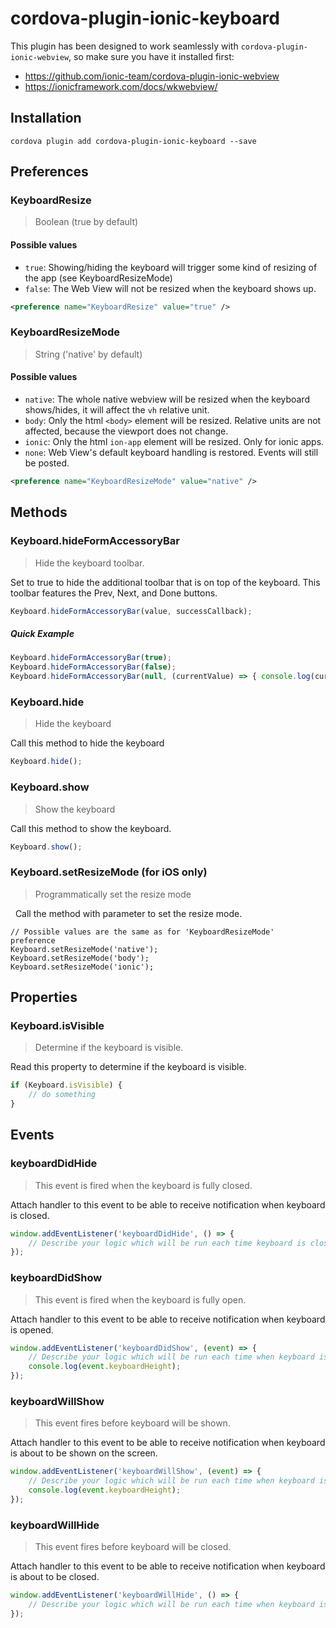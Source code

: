 # cordova-plugin-ionic-keyboard

This plugin has been designed to work seamlessly with `cordova-plugin-ionic-webview`, so make sure you have it installed first:

 - https://github.com/ionic-team/cordova-plugin-ionic-webview
 - https://ionicframework.com/docs/wkwebview/

## Installation

```
cordova plugin add cordova-plugin-ionic-keyboard --save
```

## Preferences

### KeyboardResize

> Boolean (true by default)

#### Possible values
- `true`: Showing/hiding the keyboard will trigger some kind of resizing of the app (see KeyboardResizeMode)
- `false`: The Web View will not be resized when the keyboard shows up.

```xml
<preference name="KeyboardResize" value="true" />
```

### KeyboardResizeMode

> String ('native' by default)

#### Possible values

- `native`: The whole native webview will be resized when the keyboard shows/hides, it will affect the `vh` relative unit.
- `body`: Only the html `<body>` element will be resized. Relative units are not affected, because the viewport does not change.
- `ionic`: Only the html `ion-app` element will be resized. Only for ionic apps.
- `none`: Web View's default keyboard handling is restored. Events will still be posted.

```xml
<preference name="KeyboardResizeMode" value="native" />
```


## Methods

### Keyboard.hideFormAccessoryBar

> Hide the keyboard toolbar.

Set to true to hide the additional toolbar that is on top of the keyboard. This toolbar features the Prev, Next, and Done buttons.

```js
Keyboard.hideFormAccessoryBar(value, successCallback);
```

##### Quick Example

```js
Keyboard.hideFormAccessoryBar(true);
Keyboard.hideFormAccessoryBar(false);
Keyboard.hideFormAccessoryBar(null, (currentValue) => { console.log(currentValue); });
```

### Keyboard.hide

> Hide the keyboard

Call this method to hide the keyboard

```js
Keyboard.hide();
```


### Keyboard.show

> Show the keyboard

Call this method to show the keyboard.

```js
Keyboard.show();
```

### Keyboard.setResizeMode (for iOS only)  
> Programmatically set the resize mode

  Call the method with parameter to set the resize mode.  

```js 
// Possible values are the same as for 'KeyboardResizeMode' preference 
Keyboard.setResizeMode('native'); 
Keyboard.setResizeMode('body'); 
Keyboard.setResizeMode('ionic'); 
```

## Properties

### Keyboard.isVisible

> Determine if the keyboard is visible.

Read this property to determine if the keyboard is visible.

```js
if (Keyboard.isVisible) {
    // do something
}
```

## Events

### keyboardDidHide

> This event is fired when the keyboard is fully closed.

Attach handler to this event to be able to receive notification when keyboard is closed.

```js
window.addEventListener('keyboardDidHide', () => {
    // Describe your logic which will be run each time keyboard is closed.
});
```

### keyboardDidShow

> This event is fired when the keyboard is fully open.

Attach handler to this event to be able to receive notification when keyboard is opened.

```js
window.addEventListener('keyboardDidShow', (event) => {
    // Describe your logic which will be run each time when keyboard is about to be shown.
    console.log(event.keyboardHeight);
});
```

### keyboardWillShow

> This event fires before keyboard will be shown.

Attach handler to this event to be able to receive notification when keyboard is about to be shown on the screen.

```js
window.addEventListener('keyboardWillShow', (event) => {
    // Describe your logic which will be run each time when keyboard is about to be shown.
    console.log(event.keyboardHeight);
});
```

### keyboardWillHide

> This event fires before keyboard will be closed.

Attach handler to this event to be able to receive notification when keyboard is about to be closed.

```js
window.addEventListener('keyboardWillHide', () => {
    // Describe your logic which will be run each time when keyboard is about to be closed.
});
```

